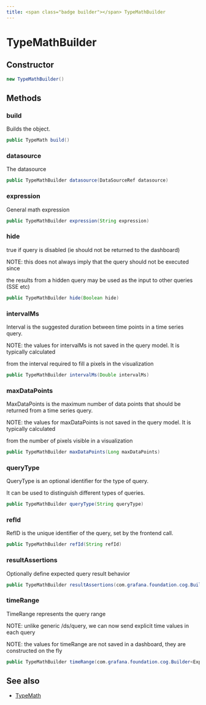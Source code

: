 ```yaml
---
title: <span class="badge builder"></span> TypeMathBuilder
---
```

# <span class="badge builder"></span> TypeMathBuilder

## Constructor

```java
new TypeMathBuilder()
```
## Methods

### <span class="badge object-method"></span> build

Builds the object.

```java
public TypeMath build()
```

### <span class="badge object-method"></span> datasource

The datasource

```java
public TypeMathBuilder datasource(DataSourceRef datasource)
```

### <span class="badge object-method"></span> expression

General math expression

```java
public TypeMathBuilder expression(String expression)
```

### <span class="badge object-method"></span> hide

true if query is disabled (ie should not be returned to the dashboard)

NOTE: this does not always imply that the query should not be executed since

the results from a hidden query may be used as the input to other queries (SSE etc)

```java
public TypeMathBuilder hide(Boolean hide)
```

### <span class="badge object-method"></span> intervalMs

Interval is the suggested duration between time points in a time series query.

NOTE: the values for intervalMs is not saved in the query model.  It is typically calculated

from the interval required to fill a pixels in the visualization

```java
public TypeMathBuilder intervalMs(Double intervalMs)
```

### <span class="badge object-method"></span> maxDataPoints

MaxDataPoints is the maximum number of data points that should be returned from a time series query.

NOTE: the values for maxDataPoints is not saved in the query model.  It is typically calculated

from the number of pixels visible in a visualization

```java
public TypeMathBuilder maxDataPoints(Long maxDataPoints)
```

### <span class="badge object-method"></span> queryType

QueryType is an optional identifier for the type of query.

It can be used to distinguish different types of queries.

```java
public TypeMathBuilder queryType(String queryType)
```

### <span class="badge object-method"></span> refId

RefID is the unique identifier of the query, set by the frontend call.

```java
public TypeMathBuilder refId(String refId)
```

### <span class="badge object-method"></span> resultAssertions

Optionally define expected query result behavior

```java
public TypeMathBuilder resultAssertions(com.grafana.foundation.cog.Builder<ExprTypeMathResultAssertions> resultAssertions)
```

### <span class="badge object-method"></span> timeRange

TimeRange represents the query range

NOTE: unlike generic /ds/query, we can now send explicit time values in each query

NOTE: the values for timeRange are not saved in a dashboard, they are constructed on the fly

```java
public TypeMathBuilder timeRange(com.grafana.foundation.cog.Builder<ExprTypeMathTimeRange> timeRange)
```

## See also

 * <span class="badge object-type-class"></span> [TypeMath](./object-TypeMath.md)
